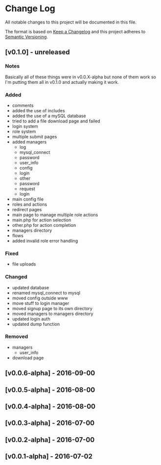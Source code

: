 # Change Log

All notable changes to this project will be documented in this file.

The format is based on [Keep a Changelog](http://keepachangelog.com/en/1.0.0/)
and this project adheres to [Semantic Versioning](http://semver.org/spec/v2.0.0.html).

## [v0.1.0] - unreleased
### Notes
Basically all of these things were in v0.0.X-alpha but none of them work so I'm putting them all in v0.1.0 and actually making it work.

### Added
 - comments
 - added the use of includes
 - added the use of a mySQL database
 - tried to add a file download page and failed
 - login system
 - role system
 - multiple submit pages
 - added managers
   - log
   - mysql_connect
   - password
   - user_info
   - config
   - login
   - other
   - password
   - request
   - login
 - main config file
 - roles and actions
 - redirect pages
 - main page to manage multiple role actions
 - main.php for action selection
 - other.php for action completion
 - managers directory
 - flows
 - added invalid role error handling

### Fixed
 - file uploads

### Changed
 - updated database
 - renamed mysql_connect to mysql
 - moved config outside www
 - move stuff to login manager
 - moved signup page to its own directory
 - moved managers to managers directory
 - updated login auth
 - updated dump function

### Removed
 - managers
   - user_info
 - download page


## [v0.0.6-alpha] - 2016-09-00

## [v0.0.5-alpha] - 2016-08-00

## [v0.0.4-alpha] - 2016-08-00

## [v0.0.3-alpha] - 2016-07-00

## [v0.0.2-alpha] - 2016-07-00

## [v0.0.1-alpha] - 2016-07-02
